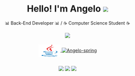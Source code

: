 <div align="center">
 <h1> Hello! I'm Angelo <img src="https://raw.githubusercontent.com/iampavangandhi/iampavangandhi/master/gifs/Hi.gif" width="30px"></h1>
</div>

<div align="center">
 📊 Back-End Developer 📊 / 
 ☕ Computer Science Student ☕ 
</div><br>


<div align="center">
  <a href="https://github.com/angelobezutti">

   <img height="170em" src="https://github-readme-stats.vercel.app/api/top-langs/?username=angelobezutti&layout=compact&theme=dracula"/>
</div>
  
<div style="display: inline_block" align="center"><br>
  <img align="center" alt="Angelo-java" height="40" width="70" src="https://raw.githubusercontent.com/devicons/devicon/master/icons/java/java-original.svg"> 
  <img align="center" alt="Angelo-spring" height="40" width="70"src="https://cdn.jsdelivr.net/gh/devicons/devicon/icons/spring/spring-original.svg"  />
</div>
  
  ##
 <div align="center"> 
  <a href="https://instagram.com/angelobezutti/" target="_blank"><img src="https://img.shields.io/badge/-Instagram-%23E4405F?style=for-the-badge&logo=instagram&logoColor=white"></a>
  <a href = "mailto:angelobezutti@gmail.com"><img src="https://img.shields.io/badge/-Gmail-%23333?style=for-the-badge&logo=gmail&logoColor=white" target="_blank"></a>
  <a href="https://www.linkedin.com/in/angelo-a-bezutti-0a44a0198/" target="_blank"><img src="https://img.shields.io/badge/-LinkedIn-%230077B5?style=for-the-badge&logo=linkedin&logoColor=white"></a> 
  </div>


